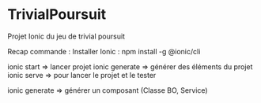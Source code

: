 # TrivialPoursuit
Projet Ionic du jeu de trivial poursuit

Recap commande : 
Installer Ionic : 
npm install -g @ionic/cli

ionic start => lancer projet
ionic generate => générer des éléments du projet
ionic serve => pour lancer le projet et le tester

ionic generate => générer un composant (Classe BO, Service)